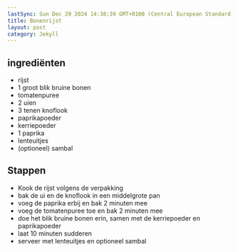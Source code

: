 ```yaml
---
lastSync: Sun Dec 29 2024 14:38:39 GMT+0100 (Central European Standard Time)
title: Bonenrijst
layout: post
category: Jekyll
---
```

## ingrediënten
- rijst
- 1 groot blik bruine bonen
- tomatenpuree
- 2 uien
- 3 tenen knoflook
- paprikapoeder
- kerriepoeder
- 1 paprika
- lenteuitjes
- (optioneel) sambal
## Stappen
- Kook de rijst volgens de verpakking
- bak de ui en de knoflook in een middelgrote pan
- voeg de paprika erbij en bak 2 minuten mee
- voeg de tomatenpuree toe en bak 2 minuten mee
- doe het blik bruine bonen erin, samen met de kerriepoeder en paprikapoeder
- laat 10 minuten sudderen
- serveer met lenteuitjes en optioneel sambal